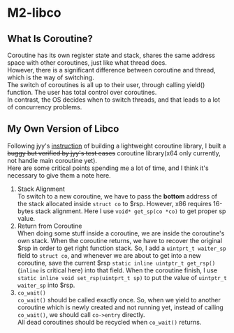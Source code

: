 # M2-libco
## What Is Coroutine?
Coroutine has its own register state and stack, shares the same address space with other coroutines, just like what thread does.  
However, there is a significant difference between coroutine and thread, which is the way of switching.  
The switch of coroutines is all up to their user, through calling yield() function. The user has total control over coroutines.  
In contrast, the OS decides when to switch threads, and that leads to a lot of concurrency problems.  

## My Own Version of Libco
Following jyy's [instruction](http://jyywiki.cn/OS/2022/labs/M2) of building a lightweight coroutine library, I built a ~~buggy but verified by jyy's test cases~~ coroutine library(x64 only currently, not handle main coroutine yet).  
Here are some critical points spending me a lot of time, and I think it's necessary to give them a note here.  
1. Stack Alignment  
    To switch to a new coroutine, we have to pass the **bottom** address of the stack allocated inside `struct co` to $rsp. 
However, x86 requires 16-bytes stack alignment. Here I use `void* get_sp(co *co)` to get proper sp value.  
2. Return from Coroutine  
    When doing some stuff inside a coroutine, we are inside the coroutine's own stack. When the coroutine returns, we have to
recover the original $rsp in order to get right function stack. So, I add a `uintprt_t waiter_sp` field to `struct co`,
and whenever we are about to get into a new coroutine, save the current $rsp `static inline uintptr_t get_rsp()`(`inline` is critical here) into that field. 
    When the coroutine finish, I use `static inline void set_rsp(uintprt_t sp)` to put the value of `uintptr_t waiter_sp` into $rsp.  
3. `co_wait()`  
    `co_wait()` should be called exactly once. So, when we yield to another coroutine which is newly created and not running yet, instead of calling `co_wait()`, we should call `co->entry` directly.  
    All dead coroutines should be recycled when `co_wait()` returns.  
